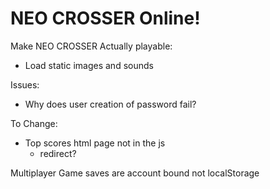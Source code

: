 # NEO CROSSER Online!

Make NEO CROSSER Actually playable:
- Load static images and sounds

Issues:
- Why does user creation of password fail?

To Change:
- Top scores html page not in the js
    - redirect?

Multiplayer
Game saves are account bound not localStorage